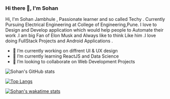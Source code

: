 ### Hi there 👋, I'm Sohan 

Hi, I'm Sohan Jambhule , Passionate learner and so called Techy . Currently Pursuing Electrical Engineering at College of Engineering,Pune. 
I love to Design and Develop application which would help people to Automate their work .I am big Fan of Elon Musk and Always like to think
Like him .I love doing FullStack Projects and Android Applications .


- 🔭 I’m currently working on diffrent UI & UX design
- 🌱 I’m currently learning ReactJS and Data Science 
- 👯 I’m looking to collaborate on Web Development Projects

![Sohan's GitHub stats](https://github-readme-stats.vercel.app/api?username=sohan2503001&show_icons=true&theme=onedark)

[![Top Langs](https://github-readme-stats.vercel.app/api/top-langs/?username=sohan2503001&layout=compact&theme=onedark)](https://github.com/anuraghazra/github-readme-stats)

[![Sohan's wakatime stats](https://github-readme-stats.vercel.app/api/wakatime?username=sohan2503001&layout=compact&theme=onedark)](https://github.com/anuraghazra/github-readme-stats)

